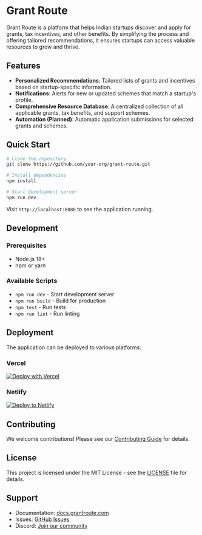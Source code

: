 # Grant Route

Grant Route is a platform that helps Indian startups discover and apply for grants, tax incentives, and other benefits. By simplifying the process and offering tailored recommendations, it ensures startups can access valuable resources to grow and thrive.

## Features

- **Personalized Recommendations**: Tailored lists of grants and incentives based on startup-specific information.
- **Notifications**: Alerts for new or updated schemes that match a startup's profile.
- **Comprehensive Resource Database**: A centralized collection of all applicable grants, tax benefits, and support schemes.
- **Automation (Planned)**: Automatic application submissions for selected grants and schemes.

## Quick Start

```bash
# Clone the repository
git clone https://github.com/your-org/grant-route.git

# Install dependencies
npm install

# Start development server
npm run dev
```

Visit `http://localhost:8080` to see the application running.

## Development

### Prerequisites
- Node.js 18+
- npm or yarn

### Available Scripts
- `npm run dev` - Start development server
- `npm run build` - Build for production
- `npm test` - Run tests
- `npm run lint` - Run linting

## Deployment

The application can be deployed to various platforms:

### Vercel
[![Deploy with Vercel](https://vercel.com/button)](https://vercel.com/new/clone?repository-url=https%3A%2F%2Fgithub.com%2Fyour-org%2Fgrant-route)

### Netlify
[![Deploy to Netlify](https://www.netlify.com/img/deploy/button.svg)](https://app.netlify.com/start/deploy?repository=https://github.com/your-org/grant-route)

## Contributing

We welcome contributions! Please see our [Contributing Guide](CONTRIBUTING.md) for details.

## License

This project is licensed under the MIT License - see the [LICENSE](LICENSE) file for details.

## Support

- Documentation: [docs.grantroute.com](https://docs.grantroute.com)
- Issues: [GitHub Issues](https://github.com/your-org/grant-route/issues)
- Discord: [Join our community](https://discord.gg/grantroute)